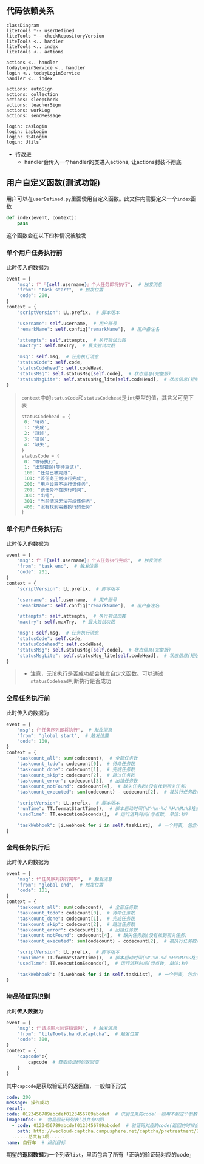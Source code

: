 ## 代码依赖关系

```mermaid
classDiagram
liteTools *-- userDefined
liteTools *-- checkRepositoryVersion
liteTools <.. handler
liteTools <.. index
liteTools <.. actions

actions <.. handler
todayLoginService <.. handler
login <.. todayLoginService
handler <.. index

actions: autoSign
actions: collection
actions: sleepCheck
actions: teacherSign
actions: workLog
actions: sendMessage

login: casLogin
login: iapLogin
login: RSALogin
login: Utils
```

* 待改进
  * handler会传入一个handler的类进入actions, 让actions封装不彻底

## 用户自定义函数(测试功能)

用户可以在`userDefined.py`里面使用自定义函数。此文件内需要定义一个`index`函数

```python
def index(event, context):
    pass
```

这个函数会在以下四种情况被触发

### 单个用户任务执行前

此时传入的数据为

```python
event = {
    "msg": f"『{self.username}』个人任务即将执行",  # 触发消息
    "from": "task start",  # 触发位置
    "code": 200,
}
context = {
    "scriptVersion": LL.prefix,  # 脚本版本

    "username": self.username,  # 用户账号
    "remarkName": self.config["remarkName"],  # 用户备注名

    "attempts": self.attempts,  # 执行尝试次数
    "maxtry": self.maxTry,  # 最大尝试次数

    "msg": self.msg,  # 任务执行消息
    "statusCode": self.code,
    "statusCodehead": self.codeHead,
    "statusMsg": self.statusMsg[self.code],  # 状态信息(完整版)
    "statusMsgLite": self.statusMsg_lite[self.codeHead],  # 状态信息(短版)
}
```

> `context`中的`statusCode`和`statusCodehead`是`int`类型的值，其含义可见下表
>
> ```python
> statusCodehead = {
>  0: '待命',
>  1: '完成',
>  2: '跳过',
>  3: '错误',
>  4: '缺失',
> }
> statusCode = {
>  0: "等待执行",
>  1: "出现错误(等待重试)",
>  100: "任务已被完成",
>  101: "该任务正常执行完成",
>  200: "用户设置不执行该任务",
>  201: "该任务不在执行时间",
>  300: "出错",
>  301: "当前情况无法完成该任务",
>  400: "没有找到需要执行的任务"
> }
> ```

### 单个用户任务执行后

此时传入的数据为

```python
event = {
    "msg": f"『{self.username}』个人任务执行完成",  # 触发消息
    "from": "task end",  # 触发位置
    "code": 201,
}
context = {
    "scriptVersion": LL.prefix,  # 脚本版本

    "username": self.username,  # 用户账号
    "remarkName": self.config["remarkName"],  # 用户备注名

    "attempts": self.attempts,  # 执行尝试次数
    "maxtry": self.maxTry,  # 最大尝试次数

    "msg": self.msg,  # 任务执行消息
    "statusCode": self.code,
    "statusCodehead": self.codeHead,
    "statusMsg": self.statusMsg[self.code],  # 状态信息(完整版)
    "statusMsgLite": self.statusMsg_lite[self.codeHead],  # 状态信息(短版)
}
```

> * 注意，无论执行是否成功都会触发自定义函数。可以通过`statusCodehead`判断执行是否成功

### 全局任务执行前

此时传入的数据为

```python
event = {
    "msg": f"任务序列即将执行",  # 触发消息
    "from": "global start",  # 触发位置
    "code": 100,
}
context = {
    "taskcount_all": sum(codecount),  # 全部任务数
    "taskcount_todo": codecount[0],  # 待命任务数
    "taskcount_done": codecount[1],  # 完成任务数
    "taskcount_skip": codecount[2],  # 跳过任务数
    "taskcount_error": codecount[3],  # 出错任务数
    "taskcount_notFound": codecount[4],  # 缺失任务数(没有找到相关任务)
    "taskcount_executed": sum(codecount) - codecount[2],  # 被执行任务数(没有被跳过的任务)

    "scriptVersion": LL.prefix,  # 脚本版本
    "runTime": TT.formatStartTime(),  # 脚本启动时间(%Y-%m-%d %H:%M:%S格式)
    "usedTime": TT.executionSeconds(),  # 运行消耗时间(浮点数, 单位:秒)

    "taskWebhook": [i.webhook for i in self.taskList],  # 一个列表, 包含所有任务的webhook参数
}
```

### 全局任务执行后

此时传入的数据为

```python
event = {
    "msg": f"任务序列执行完毕",  # 触发消息
    "from": "global end",  # 触发位置
    "code": 101,
}
context = {
    "taskcount_all": sum(codecount),  # 全部任务数
    "taskcount_todo": codecount[0],  # 待命任务数
    "taskcount_done": codecount[1],  # 完成任务数
    "taskcount_skip": codecount[2],  # 跳过任务数
    "taskcount_error": codecount[3],  # 出错任务数
    "taskcount_notFound": codecount[4],  # 缺失任务数(没有找到相关任务)
    "taskcount_executed": sum(codecount) - codecount[2],  # 被执行任务数(没有被跳过的任务)

    "scriptVersion": LL.prefix,  # 脚本版本
    "runTime": TT.formatStartTime(),  # 脚本启动时间(%Y-%m-%d %H:%M:%S格式)
    "usedTime": TT.executionSeconds(),  # 运行消耗时间(浮点数, 单位:秒)

    "taskWebhook": [i.webhook for i in self.taskList],  # 一个列表, 包含所有任务的webhook参数
}
```

### 物品验证码识别

此时**传入数据**为

```python
event = {
    "msg": f"请求图片验证码识别",  # 触发消息
    "from": "liteTools.handleCaptcha",  # 触发位置
    "code": 300,
}
context = {
    "capcode":{
        capcode  # 获取验证码的返回值
    }
}
```

其中`capcode`是获取验证码的返回值，一般如下形式

```yaml
code: 200
message: 操作成功
result:
code: 0123456789abcdef0123456789abcdef  # 识别任务的code(一般用不到这个参数)
imageInfos: #  物品验证码列表(总共有9项)
  - code: 0123456789abcdef0123456789abcdef  # 验证码对应的code(返回的时候会用到)
    path: http://wecloud-captcha.campusphere.net/captcha/pretreatment/20220101/00112233445566778899aabbccddeeff/0123456789abcdef0123456789abcdef.jpg  # 验证码对应的图片地址(用get获取图片, 进行进一步的识别)
  ......总共有9项......
name: 自行车  # 识别目标
```

期望的**返回数据**为一个列表`list`，里面包含了所有「正确的验证码对应的code」
